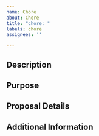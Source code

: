 ```yaml
---
name: Chore
about: Chore
title: "chore: "
labels: chore
assignees: ''

---
```


## Description

<!-- Describe the task to be performed -->

## Purpose

<!-- Describe the purpose of this task -->

## Proposal Details

<!-- Provide specific steps or content of the task -->

## Additional Information

<!-- Add any other helpful context or information -->
